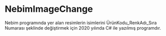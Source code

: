 # NebimImageChange
Nebim programında yer alan resimlerin isimlerini ÜrünKodu_RenkAdı_Sıra Numarası şeklinde değiştirmek için 2020 yılında C# ile yazılmış programdır.
